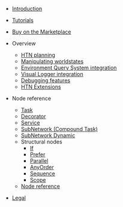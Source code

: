 - [Introduction](README.md)
- [Tutorials](tutorials.md)
- [Buy on the Marketplace](https://www.unrealengine.com/marketplace/en-US/product/29560d88937e4cd1a435f4b634890655)

- Overview

    - [HTN planning](planning.md)
    - [Manipulating worldstates](manipulating-worldstates.md)
    - [Environment Query System integration](eqs.md)
    - [Visual Logger integration](vislog.md)
    - [Debugging features](debugging.md)
    - [HTN Extensions](htn-extensions.md)
    
- Node reference

    - [Task](task.md)
    - [Decorator](decorator.md)
    - [Service](service.md)
    - [SubNetwork (Compound Task)](subnetwork.md)
    - [SubNetwork Dynamic](subnetwork-dynamic.md)
    - Structural nodes
        - [If](if.md)
        - [Prefer](prefer.md)
        - [Parallel](parallel.md)
        - [AnyOrder](anyorder.md)
        - [Sequence](sequence.md)
        - [Scope](scope.md)
    - [Node reference](node-reference.md)

- [Legal](legal.md)
